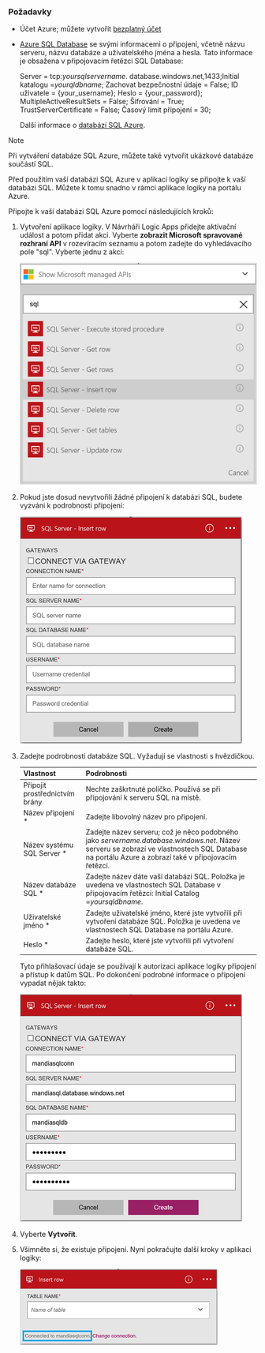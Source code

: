 ### <a name="prerequisites"></a>Požadavky
* Účet Azure; můžete vytvořit [bezplatný účet](https://azure.microsoft.com/free)
* [Azure SQL Database](../articles/sql-database/sql-database-get-started.md) se svými informacemi o připojení, včetně názvu serveru, názvu databáze a uživatelského jména a hesla. Tato informace je obsažena v připojovacím řetězci SQL Database:
  
    Server = tcp:*yoursqlservername*. database.windows.net,1433;Initial katalogu =*yourqldbname*; Zachovat bezpečnostní údaje = False; ID uživatele = {your_username}; Heslo = {your_password}; MultipleActiveResultSets = False; Šifrování = True; TrustServerCertificate = False; Časový limit připojení = 30;
  
    Další informace o [databází SQL Azure](https://azure.microsoft.com/services/sql-database).

> [!NOTE]
> Při vytváření databáze SQL Azure, můžete také vytvořit ukázkové databáze součástí SQL. 
> 
> 

Před použitím vaší databázi SQL Azure v aplikaci logiky se připojte k vaší databázi SQL. Můžete k tomu snadno v rámci aplikace logiky na portálu Azure.  

Připojte k vaší databázi SQL Azure pomocí následujících kroků:  

1. Vytvoření aplikace logiky. V Návrháři Logic Apps přidejte aktivační událost a potom přidat akci. Vyberte **zobrazit Microsoft spravované rozhraní API** v rozevíracím seznamu a potom zadejte do vyhledávacího pole "sql". Vyberte jednu z akcí:  
   
    ![Krok vytvoření připojení SQL Azure](./media/connectors-create-api-sqlazure/sql-actions.png)
2. Pokud jste dosud nevytvořili žádné připojení k databázi SQL, budete vyzváni k podrobnosti připojení:  
   
    ![Krok vytvoření připojení SQL Azure](./media/connectors-create-api-sqlazure/connection-details.png) 
3. Zadejte podrobnosti databáze SQL. Vyžadují se vlastnosti s hvězdičkou.
   
   | Vlastnost | Podrobnosti |
   | --- | --- |
   | Připojit prostřednictvím brány |Nechte zaškrtnuté políčko. Používá se při připojování k serveru SQL na místě. |
   | Název připojení * |Zadejte libovolný název pro připojení. |
   | Název systému SQL Server * |Zadejte název serveru; což je něco podobného jako *servername.database.windows.net*. Název serveru se zobrazí ve vlastnostech SQL Database na portálu Azure a zobrazí také v připojovacím řetězci. |
   | Název databáze SQL * |Zadejte název dáte vaší databázi SQL. Položka je uvedena ve vlastnostech SQL Database v připojovacím řetězci: Initial Catalog =*yoursqldbname*. |
   | Uživatelské jméno * |Zadejte uživatelské jméno, které jste vytvořili při vytvoření databáze SQL. Položka je uvedena ve vlastnostech SQL Database na portálu Azure. |
   | Heslo * |Zadejte heslo, které jste vytvořili při vytvoření databáze SQL. |
   
    Tyto přihlašovací údaje se používají k autorizaci aplikace logiky připojení a přístup k datům SQL. Po dokončení podrobné informace o připojení vypadat nějak takto:  
   
    ![Krok vytvoření připojení SQL Azure](./media/connectors-create-api-sqlazure/sample-connection.png) 
4. Vyberte **Vytvořit**. 
5. Všimněte si, že existuje připojení. Nyní pokračujte další kroky v aplikaci logiky: 
   
    ![Krok vytvoření připojení SQL Azure](./media/connectors-create-api-sqlazure/table.png)

